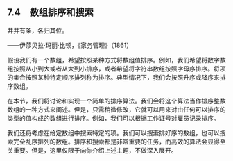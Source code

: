    

## 7.4　数组排序和搜索

井井有条，各归其位。

——伊莎贝拉·玛丽·比顿，《家务管理》（1861）

假设我们有一个数组，希望按照某种方式将数组值排序。例如，我们希望将数字数组按照从小到大或者从大到小排序，或者希望将字符串数组按照字母序排序。将项的集合按照某种特定顺序排列称为排序。典型情况下，我们会按照升序或降序来排序数组。

在本节，我们将讨论和实现一个简单的排序算法。我们会将这个算法当作排序整数数组的一种方式来阐述。但是，只需稍微修改，它就可以用来对由任何可以排序的类型的值构成的数组进行排序。例如，我们可以根据工作证号对雇员记录排序。

我们还将考虑在给定数组中搜索特定的项。我们可以搜索排好序的数组，也可以搜索完全乱序排列的数组。排序和搜索都是非常重要的任务，而高效的算法会显得至关重要。但是，这里仅限于向你介绍上述主题，不做深入展开。